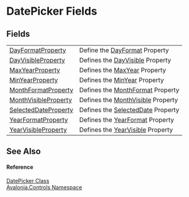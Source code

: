 # DatePicker Fields




## Fields
<table>
<tr>
<td><a href="F_Avalonia_Controls_DatePicker_DayFormatProperty">DayFormatProperty</a></td>
<td>Define the <a href="P_Avalonia_Controls_DatePicker_DayFormat">DayFormat</a> Property</td>
</tr>
<tr>
<td><a href="F_Avalonia_Controls_DatePicker_DayVisibleProperty">DayVisibleProperty</a></td>
<td>Defines the <a href="P_Avalonia_Controls_DatePicker_DayVisible">DayVisible</a> Property</td>
</tr>
<tr>
<td><a href="F_Avalonia_Controls_DatePicker_MaxYearProperty">MaxYearProperty</a></td>
<td>Defines the <a href="P_Avalonia_Controls_DatePicker_MaxYear">MaxYear</a> Property</td>
</tr>
<tr>
<td><a href="F_Avalonia_Controls_DatePicker_MinYearProperty">MinYearProperty</a></td>
<td>Defines the <a href="P_Avalonia_Controls_DatePicker_MinYear">MinYear</a> Property</td>
</tr>
<tr>
<td><a href="F_Avalonia_Controls_DatePicker_MonthFormatProperty">MonthFormatProperty</a></td>
<td>Defines the <a href="P_Avalonia_Controls_DatePicker_MonthFormat">MonthFormat</a> Property</td>
</tr>
<tr>
<td><a href="F_Avalonia_Controls_DatePicker_MonthVisibleProperty">MonthVisibleProperty</a></td>
<td>Defines the <a href="P_Avalonia_Controls_DatePicker_MonthVisible">MonthVisible</a> Property</td>
</tr>
<tr>
<td><a href="F_Avalonia_Controls_DatePicker_SelectedDateProperty">SelectedDateProperty</a></td>
<td>Defines the <a href="P_Avalonia_Controls_DatePicker_SelectedDate">SelectedDate</a> Property</td>
</tr>
<tr>
<td><a href="F_Avalonia_Controls_DatePicker_YearFormatProperty">YearFormatProperty</a></td>
<td>Defines the <a href="P_Avalonia_Controls_DatePicker_YearFormat">YearFormat</a> Property</td>
</tr>
<tr>
<td><a href="F_Avalonia_Controls_DatePicker_YearVisibleProperty">YearVisibleProperty</a></td>
<td>Defines the <a href="P_Avalonia_Controls_DatePicker_YearVisible">YearVisible</a> Property</td>
</tr>
</table>

## See Also


#### Reference
<a href="T_Avalonia_Controls_DatePicker">DatePicker Class</a>  
<a href="N_Avalonia_Controls">Avalonia.Controls Namespace</a>  

